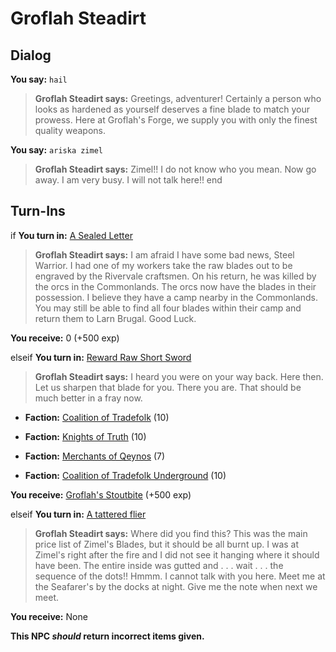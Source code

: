 # Groflah Steadirt
## Dialog

**You say:** `hail`



>**Groflah Steadirt says:** Greetings, adventurer! Certainly a person who looks as hardened as yourself deserves a fine blade to match your prowess. Here at Groflah's Forge, we supply you with only the finest quality weapons.

**You say:** `ariska zimel`



>**Groflah Steadirt says:** Zimel!! I do not know who you mean. Now go away. I am very busy. I will not talk here!!
end

## Turn-Ins




if **You turn in:** [A Sealed Letter](/item/18820)


>**Groflah Steadirt says:** I am afraid I have some bad news, Steel Warrior. I had one of my workers take the raw blades out to be engraved by the Rivervale craftsmen. On his return, he was killed by the orcs in the Commonlands. The orcs now have the blades in their possession. I believe they have a camp nearby in the Commonlands. You may still be able to find all four blades within their camp and return them to Larn Brugal. Good Luck.


 **You receive:** 0 (+500 exp)

elseif **You turn in:** [Reward Raw Short Sword](/item/13919)


>**Groflah Steadirt says:** I heard you were on your way back. Here then. Let us sharpen that blade for you. There you are. That should be much better in a fray now.


* __Faction:__ [Coalition of Tradefolk](/faction/229) (10)


* __Faction:__ [Knights of Truth](/faction/281) (10)


* __Faction:__ [Merchants of Qeynos](/faction/291) (7)


* __Faction:__ [Coalition of Tradefolk Underground](/faction/336) (10)


 **You receive:**  [Groflah's Stoutbite](/item/5418) (+500 exp)

elseif **You turn in:** [A tattered flier](/item/18818)


>**Groflah Steadirt says:** Where did you find this? This was the main price list of Zimel's Blades, but it should be all burnt up. I was at Zimel's right after the fire and I did not see it hanging where it should have been. The entire inside was gutted and . . . wait . . . the sequence of the dots!! Hmmm. I cannot talk with you here. Meet me at the Seafarer's by the docks at night. Give me the note when next we meet.


 **You receive:** None 

**This NPC *should* return incorrect items given.**
